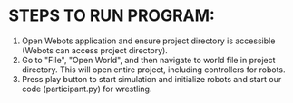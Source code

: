 # STEPS TO RUN PROGRAM:
1. Open Webots application and ensure project directory is accessible (Webots can access project directory).
2. Go to "File", "Open World", and then navigate to world file in project directory. This will open entire project, including controllers for robots.
3. Press play button to start simulation and initialize robots and start our code (participant.py) for wrestling.
